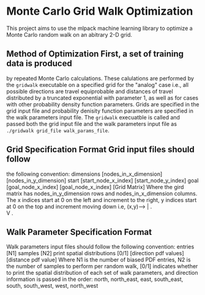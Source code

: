 # Monte Carlo Grid Walk Optimization 
This project aims to use the mlpack machine learning library to optimize a 
Monte Carlo random walk on an abitrary 2-D grid. 

## Method of Optimization First, a set of training data is produced
by repeated Monte Carlo calculations. These calulations are performed by the
`gridwalk` executable on a specified grid for the "analog" case i.e., all
possible directions are travel equiprobable and distances of travel distributed
by a truncated exponential with parameter 1, as well as for cases with other
probability density function parameters. Grids are specified in the grid input
file and probability denisity function parameters are specified in the walk
parameters input file. The `gridwalk` execuatble is called and passed both the
grid input file and the walk parameters input file as `./gridwalk grid_file
walk_params_file`. 

## Grid Specification Format Grid input files should follow
the following convention: 
dimensions [nodes_in_x_dimension] [nodes_in_y_dimension] 
start [start_node_x_index] [start_node_y_index] 
goal [goal_node_x_index] [goal_node_x_index] 
[Grid Matrix] 
Where the gird matrix has nodes_in_y_dimension rows and 
nodes_in_x_dimension columns. The x indices start at 0 on the left and 
increment to the right, y indices start at 0 on the top and increment moving 
down i.e, 
(x,y)--> 
  |  .  
  V    . 
  
## Walk Parameter Specification Format 
Walk parameters input files should follow the following convention: 
entries [N1] 
samples [N2] 
print spatial distributions [0/1]
[direction pdf values] [distance pdf value] 
Where N1 is the number of biased PDF entries, N2 is the number of samples to 
perform per random walk, [0/1] indicates whether to print the spatial 
distribution of each set of walk parameters, and direction information is 
passed in the order:
north, north_east, east, south_east, south, south_west, west, north_west
